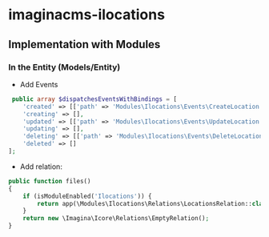 # imaginacms-ilocations

## Implementation with Modules

### In the Entity (Models/Entity)

- Add Events

```php
 public array $dispatchesEventsWithBindings = [
    'created' => [['path' => 'Modules\Ilocations\Events\CreateLocation']],
    'creating' => [],
    'updated' => [['path' => 'Modules\Ilocations\Events\UpdateLocation']],
    'updating' => [],
    'deleting' => [['path' => 'Modules\Ilocations\Events\DeleteLocation']],
    'deleted' => []
];
```

- Add relation:

```php
public function files()
{
    if (isModuleEnabled('Ilocations')) {
        return app(\Modules\Ilocations\Relations\LocationsRelation::class)->resolve($this);
    }
    return new \Imagina\Icore\Relations\EmptyRelation();
}
```
